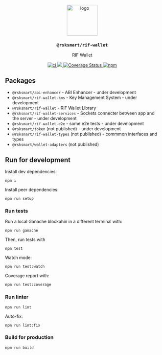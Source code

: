 <p align="middle">
  <img src="https://www.rifos.org/assets/img/logo.svg" alt="logo" height="100" >
</p>
<h3 align="middle"><code>@rsksmart/rif-wallet</code></h3>
<p align="middle">
  RIF Wallet
</p>
<p align="middle">
  <a href="https://github.com/rsksmart/rif-wallet/actions/workflows/ci.yml" alt="ci">
    <img src="https://github.com/rsksmart/rif-wallet/actions/workflows/ci.yml/badge.svg" alt="ci" />
  </a>
  <a href="https://lgtm.com/projects/g/rsksmart/rif-wallet/context:javascript">
    <img src="https://img.shields.io/lgtm/grade/javascript/github/rsksmart/rif-wallet" />
  </a>
  <a href='https://coveralls.io/github/rsksmart/rif-wallet?branch=main'>
    <img src='https://coveralls.io/repos/github/rsksmart/rif-wallet/badge.svg?branch=main' alt='Coverage Status' />
  </a>
  <a href="https://badge.fury.io/js/%40rsksmart%2Frif-wallet">
    <img src="https://badge.fury.io/js/%40rsksmart%2Frif-wallet.svg" alt="npm" />
  </a>
</p>

## Packages

- `@rsksmart/abi-enhancer` - ABI Enhancer - under development
- `@rsksmart/rif-wallet-kms` - Key Management System - under development
- `@rsksmart/rif-wallet` - RIF Wallet Library
- `@rsksmart/rif-wallet-services` - Sockets connecter between app and the server - under development
- `@rsksmart/rif-wallet-e2e` - some e2e tests - under development
- `@rsksmart/token` (not published) - under development
- `@rsksmart/rif-wallet-types` (not published) - commmon interfaces and types
- `@rsksmart/wallet-adapters` (not published)

## Run for development

Install dev dependencies:

```
npm i
```

Install peer dependencies:

```
npm run setup
```

### Run tests

Run a local Ganache blockahin in a different terminal with:

```
npm run ganache
```

Then, run tests with

```
npm test
```

Watch mode:

```
npm run test:watch
```

Coverage report with:

```
npm run test:coverage
```

### Run linter

```
npm run lint
```

Auto-fix:

```
npm run lint:fix
```

### Build for production

```
npm run build
```
